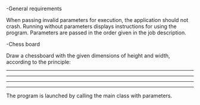 -General requirements

When passing invalid parameters for execution, the application should not crash.
Running without parameters displays instructions for using the program.
Parameters are passed in the order given in the job description.

-Chess board

Draw a chessboard with the given dimensions of height and width, according to the principle:

* * * * *
* * * * *
* * * * *
* * * * *

The program is launched by calling the main class with parameters.